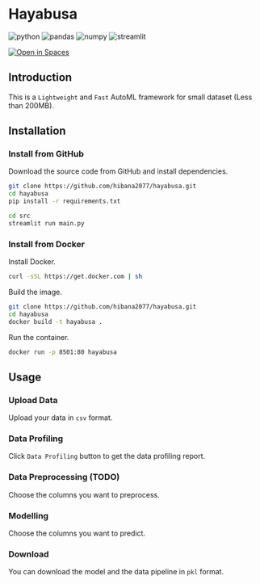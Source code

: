 <!--
 * @Author: hibana2077 hibana2077@gmail.com
 * @Date: 2023-10-14 12:20:00
 * @LastEditors: hibana2077 hibana2077@gmail.com
 * @LastEditTime: 2024-01-04 01:06:11
 * @FilePath: \haya\README.md
 * @Description: 这是默认设置,请设置`customMade`, 打开koroFileHeader查看配置 进行设置: https://github.com/OBKoro1/koro1FileHeader/wiki/%E9%85%8D%E7%BD%AE
-->
# Hayabusa

![python](https://img.shields.io/badge/python-3.10.0-blue?logo=python)
![pandas](https://img.shields.io/badge/pandas-1.3.3-blue?logo=pandas)
![numpy](https://img.shields.io/badge/numpy-1.21.2-blue?logo=numpy)
![streamlit](https://img.shields.io/badge/streamlit-1.25.0-blue?logo=streamlit)

[![Open in Spaces](https://huggingface.co/datasets/huggingface/badges/resolve/main/open-in-hf-spaces-sm.svg)](https://huggingface.co/spaces/hibana2077/AutoML)

## Introduction

This is a `Lightweight` and `Fast` AutoML framework for small dataset (Less than 200MB).

## Installation

### Install from GitHub

Download the source code from GitHub and install dependencies.

```bash
git clone https://github.com/hibana2077/hayabusa.git
cd hayabusa
pip install -r requirements.txt
```

```bash
cd src
streamlit run main.py
```

### Install from Docker

Install Docker.

```bash
curl -sSL https://get.docker.com | sh
```

Build the image.

```bash
git clone https://github.com/hibana2077/hayabusa.git
cd hayabusa
docker build -t hayabusa .
```

Run the container.

```bash
docker run -p 8501:80 hayabusa
```

## Usage

### Upload Data

Upload your data in `csv` format.

### Data Profiling

Click `Data Profiling` button to get the data profiling report.

### Data Preprocessing (TODO)

Choose the columns you want to preprocess.

### Modelling

Choose the columns you want to predict.

### Download

You can download the model and the data pipeline in `pkl` format.
